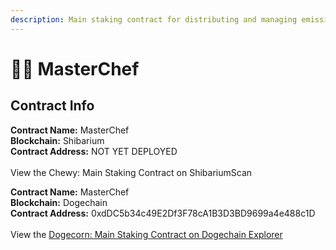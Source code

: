 ```yaml
---
description: Main staking contract for distributing and managing emissions
---
```


# 👨🍳 MasterChef

## Contract Info



**Contract Name:** MasterChef\
**Blockchain:** Shibarium\
**Contract Address:** NOT YET DEPLOYED\
\
View the Chewy: Main Staking Contract on ShibariumScan



**Contract Name:** MasterChef\
**Blockchain:** Dogechain\
**Contract Address:** 0xdDC5b34c49E2Df3F78cA1B3D3BD9699a4e488c1D\
\
View the [Dogecorn: Main Staking Contract on Dogechain Explorer](https://explorer.dogechain.dog/address/0xdDC5b34c49E2Df3F78cA1B3D3BD9699a4e488c1D/contracts#address-tabs)
